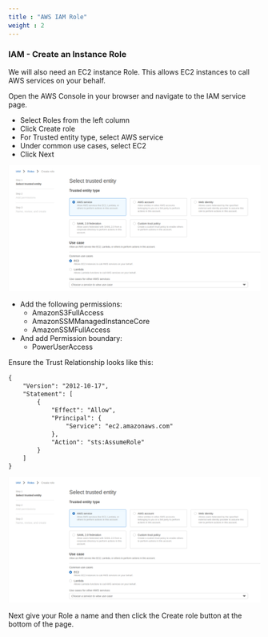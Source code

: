 ```yaml
---
title : "AWS IAM Role"
weight : 2
---
```


### IAM - Create an Instance Role

We will also need an EC2 instance Role. This allows EC2 instances to call AWS services on your behalf.

Open the AWS Console in your browser and navigate to the IAM service page. 

- Select Roles from the left column
- Click Create role
- For Trusted entity type, select AWS service
- Under common use cases, select EC2
- Click Next

![create-role](/static/create-role.png)

- Add the following permissions:
    - AmazonS3FullAccess
    - AmazonSSMManagedInstanceCore
    - AmazonSSMFullAccess
- And add Permission boundary:
    - PowerUserAccess

Ensure the Trust Relationship looks like this:
```
{
    "Version": "2012-10-17",
    "Statement": [
        {
            "Effect": "Allow",
            "Principal": {
                "Service": "ec2.amazonaws.com"
            },
            "Action": "sts:AssumeRole"
        }
    ]
}
```

![create-role](/static/create-role.png)

Next give your Role a name and then click the Create role button at the bottom of the page.
